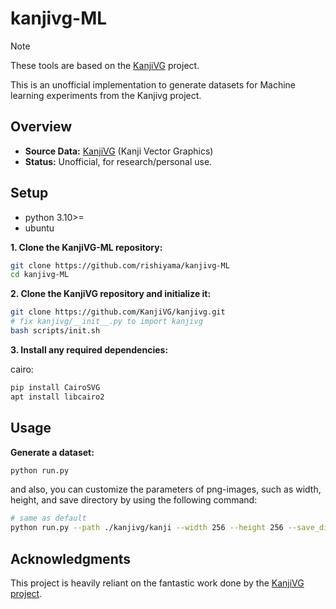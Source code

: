 # kanjivg-ML
> [!NOTE]
> These tools are based on the [KanjiVG](https://github.com/KanjiVG/kanjivg) project.

This is an unofficial implementation to generate datasets for Machine learning experiments from the Kanjivg project.


## Overview

- **Source Data:** [KanjiVG](https://github.com/KanjiVG/kanjivg) (Kanji Vector Graphics)
- **Status:** Unofficial, for research/personal use.


## Setup
- python 3.10>=
- ubuntu 

**1. Clone the KanjiVG-ML repository:**
```bash
git clone https://github.com/rishiyama/kanjivg-ML
cd kanjivg-ML
```

**2. Clone the KanjiVG repository and initialize it:**
```bash
git clone https://github.com/KanjiVG/kanjivg.git
# fix kanjivg/__init__.py to import kanjivg
bash scripts/init.sh 
```

**3. Install any required dependencies:**

cairo:
```bash
pip install CairoSVG 
apt install libcairo2
```

## Usage
**Generate a dataset:**
```bash
python run.py
```
and also, you can customize the parameters of png-images, such as width, height, and save directory by using the following command:

```bash
# same as default
python run.py --path ./kanjivg/kanji --width 256 --height 256 --save_dir ./output
```
<!--
## Prerequisites

- Python 3.x
- A local clone of the [KanjiVG repository](https://github.com/KanjiVG/kanjivg).

## Quick Start

1.  **Clone this repository:**
    ```bash
    git clone https://github.com/rishiyama/kanjivg-ML.git
    cd kanjivg-ML
    ```

2.  **Clone the KanjiVG repository:**
    ```bash
    git clone https://github.com/KanjiVG/kanjivg.git
    cd kanjivg
    pip install -e .
    ```
 
3.  **Install dependencies:**
    ```bash
    # # pip install -r requirements.txt
    ```

4.  **Run the script:**
    ```bash
    # python generate_dataset.py --kanjivg_path ./kanjivg --output_path ./kanji_dataset.csv
    ``` -->


## Acknowledgments

This project is heavily reliant on the fantastic work done by the [KanjiVG project](https://github.com/KanjiVG/kanjivg).  